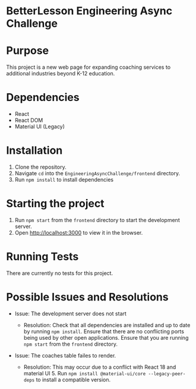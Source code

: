 # BetterLesson Engineering Async Challenge

# Purpose

This project is a new web page for expanding coaching services to additional industries beyond K-12 education.

# Dependencies

- React
- React DOM
- Material UI (Legacy)

# Installation

1. Clone the repository.
2. Navigate `cd` into the `EngineeringAsyncChallenge/frontend` directory.
3. Run `npm install` to install dependencies

# Starting the project

1. Run `npm start` from the `frontend` directory to start the development server.
2. Open [http://localhost:3000](http://localhost:3000) to view it in the browser.

# Running Tests

There are currently no tests for this project.

# Possible Issues and Resolutions

- Issue: The development server does not start

  - Resolution: Check that all dependencies are installed and up to date by running `npm install`. Ensure that there are no conflicting ports being used by other open applications. Ensure that you are running `npm start` from the `frontend` directory.

- Issue: The coaches table failes to render.
  - Resolution: This may occur due to a conflict with React 18 and material UI 5. Run `npm install @material-ui/core --legacy-peer-deps` to install a compatible version.
